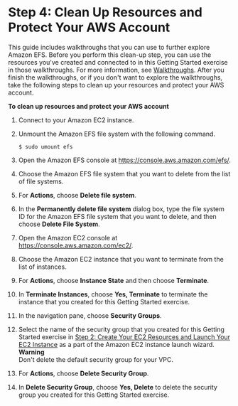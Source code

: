 # Step 4: Clean Up Resources and Protect Your AWS Account<a name="gs-step-five-cleanup"></a>

This guide includes walkthroughs that you can use to further explore Amazon EFS\. Before you perform this clean\-up step, you can use the resources you've created and connected to in this Getting Started exercise in those walkthroughs\. For more information, see [Walkthroughs](walkthroughs.md)\. After you finish the walkthroughs, or if you don't want to explore the walkthroughs, take the following steps to clean up your resources and protect your AWS account\.

**To clean up resources and protect your AWS account**

1. Connect to your Amazon EC2 instance\.

1. Unmount the Amazon EFS file system with the following command\.

   ```
   $ sudo umount efs
   ```

1. Open the Amazon EFS console at [https://console\.aws\.amazon\.com/efs/](https://console.aws.amazon.com/efs/)\.

1. Choose the Amazon EFS file system that you want to delete from the list of file systems\.

1. For **Actions**, choose **Delete file system**\.

1. In the **Permanently delete file system** dialog box, type the file system ID for the Amazon EFS file system that you want to delete, and then choose **Delete File System**\.

1. Open the Amazon EC2 console at [https://console\.aws\.amazon\.com/ec2/](https://console.aws.amazon.com/ec2/)\.

1. Choose the Amazon EC2 instance that you want to terminate from the list of instances\.

1. For **Actions**, choose **Instance State** and then choose **Terminate**\.

1. In **Terminate Instances**, choose **Yes, Terminate** to terminate the instance that you created for this Getting Started exercise\.

1. In the navigation pane, choose **Security Groups**\.

1. Select the name of the security group that you created for this Getting Started exercise in [Step 2: Create Your EC2 Resources and Launch Your EC2 Instance](gs-step-one-create-ec2-resources.md) as a part of the Amazon EC2 instance launch wizard\.
**Warning**  
Don't delete the default security group for your VPC\.

1. For **Actions**, choose **Delete Security Group**\.

1. In **Delete Security Group**, choose **Yes, Delete** to delete the security group you created for this Getting Started exercise\.